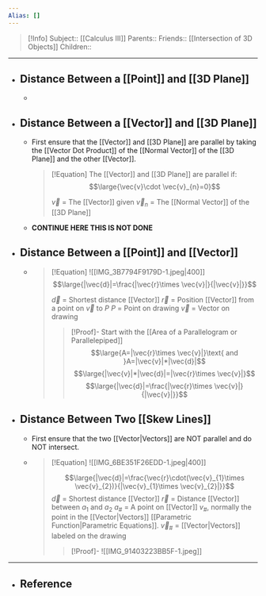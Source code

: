 ```yaml
---
Alias: []
---
```

> [!Info]
> Subject:: [[Calculus III]]
> Parents:: 
> Friends:: [[Intersection of 3D Objects]]
> Children:: 
---
- ## Distance Between a [[Point]] and [[3D Plane]]
	- 
- ## Distance Between a [[Vector]] and [[3D Plane]]
	- First ensure that the [[Vector]] and [[3D Plane]] are parallel by taking the [[Vector Dot Product]] of the [[Normal Vector]] of the [[3D Plane]] and the other [[Vector]].
	  > [!Equation]
	  > The [[Vector]] and [[3D Plane]] are parallel if:
	  > $$\large{\vec{v}\cdot \vec{v}_{n}=0}$$
	  > 
	  > $\vec{v}$ = The [[Vector]] given
	  > $\vec{v}_{n}$ = The [[Normal Vector]] of the [[3D Plane]]
	- **CONTINUE HERE THIS IS NOT DONE**
- ## Distance Between a [[Point]] and [[Vector]]
	- > [!Equation]
	  > ![[IMG_3B7794F9179D-1.jpeg|400]]
	  > $$\large{|\vec{d}|=\frac{|\vec{r}\times \vec{v}|}{|\vec{v}|}}$$
	  > 
	  > $\vec{d}$ = Shortest distance [[Vector]]
	  > $\vec{r}$ = Position [[Vector]] from a point on $\vec{v}$ to $P$
	  > $P$ = Point on drawing
	  > $\vec{v}$ = Vector on drawing
	  > > [!Proof]-
	  > > Start with the [[Area of a Parallelogram or Parallelepiped]]
	  > > $$\large{A=|\vec{r}\times \vec{v}|}\text{ and }A=|\vec{v}|*|\vec{d}|$$
	  > > $$\large{|\vec{v}|*|\vec{d}|=|\vec{r}\times \vec{v}|}$$
	  > > $$\large{|\vec{d}|=\frac{|\vec{r}\times \vec{v}|}{|\vec{v}|}}$$
- ## Distance Between Two [[Skew Lines]]
	- First ensure that the two [[Vector|Vectors]] are NOT parallel and do NOT intersect.
	- > [!Equation]
	  > ![[IMG_6BE351F26EDD-1.jpeg|400]]
	  > 
	  > $$\large{|\vec{d}|=\frac{\vec{r}\cdot(\vec{v}_{1}\times \vec{v}_{2})}{|\vec{v}_{1}\times \vec{v}_{2}|}}$$
	  > $\vec{d}$ = Shortest distance [[Vector]]
	  > $\vec{r}$ = Distance [[Vector]] between $a_{1}$ and $a_{2}$
	  > $a_{\#}$ = A point on [[Vector]] $v_{\#}$, normally the point in the [[Vector|Vectors]] [[Parametric Function|Parametric Equations]].
	  > $\vec{v}_{\#}$ = [[Vector|Vectors]] labeled on the drawing
	  > > [!Proof]-
	  > > ![[IMG_91403223BB5F-1.jpeg]]
---
- ## Reference